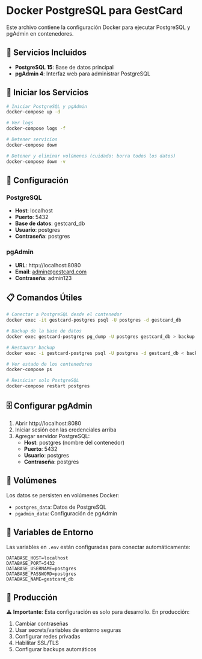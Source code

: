 # Docker PostgreSQL para GestCard

Este archivo contiene la configuración Docker para ejecutar PostgreSQL y pgAdmin en contenedores.

## 🐳 Servicios Incluidos

- **PostgreSQL 15**: Base de datos principal
- **pgAdmin 4**: Interfaz web para administrar PostgreSQL

## 🚀 Iniciar los Servicios

```bash
# Iniciar PostgreSQL y pgAdmin
docker-compose up -d

# Ver logs
docker-compose logs -f

# Detener servicios
docker-compose down

# Detener y eliminar volúmenes (cuidado: borra todos los datos)
docker-compose down -v
```

## 🔧 Configuración

### PostgreSQL
- **Host**: localhost
- **Puerto**: 5432
- **Base de datos**: gestcard_db
- **Usuario**: postgres
- **Contraseña**: postgres

### pgAdmin
- **URL**: http://localhost:8080
- **Email**: admin@gestcard.com
- **Contraseña**: admin123

## 📋 Comandos Útiles

```bash
# Conectar a PostgreSQL desde el contenedor
docker exec -it gestcard-postgres psql -U postgres -d gestcard_db

# Backup de la base de datos
docker exec gestcard-postgres pg_dump -U postgres gestcard_db > backup.sql

# Restaurar backup
docker exec -i gestcard-postgres psql -U postgres -d gestcard_db < backup.sql

# Ver estado de los contenedores
docker-compose ps

# Reiniciar solo PostgreSQL
docker-compose restart postgres
```

## 🗄️ Configurar pgAdmin

1. Abrir http://localhost:8080
2. Iniciar sesión con las credenciales arriba
3. Agregar servidor PostgreSQL:
   - **Host**: postgres (nombre del contenedor)
   - **Puerto**: 5432
   - **Usuario**: postgres
   - **Contraseña**: postgres

## 📁 Volúmenes

Los datos se persisten en volúmenes Docker:
- `postgres_data`: Datos de PostgreSQL
- `pgadmin_data`: Configuración de pgAdmin

## 🔧 Variables de Entorno

Las variables en `.env` están configuradas para conectar automáticamente:

```env
DATABASE_HOST=localhost
DATABASE_PORT=5432
DATABASE_USERNAME=postgres
DATABASE_PASSWORD=postgres
DATABASE_NAME=gestcard_db
```

## 🚨 Producción

⚠️ **Importante**: Esta configuración es solo para desarrollo. En producción:

1. Cambiar contraseñas
2. Usar secrets/variables de entorno seguras
3. Configurar redes privadas
4. Habilitar SSL/TLS
5. Configurar backups automáticos

